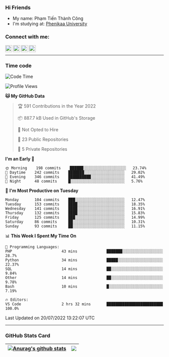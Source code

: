 ### Hi Friends

- My name: Phạm Tiến Thành Công
- I'm studying at: [Phenikaa University]


### Connect with me:
[<img align="left" alt="PhamTienThanhCong | Facebook" width="22px" src="https://upload.wikimedia.org/wikipedia/commons/thumb/1/16/Facebook-icon-1.png/640px-Facebook-icon-1.png" />][facebook]
[<img align="left" alt="PhamTienThanhCong | Zalo" width="22px" src="https://www.anphatpc.com.vn/template/anphat_2020v2/images/icon-zalo.jpg" />][zalo]
[<img align="left" alt="PhamTienThanhCong | LinkedIn" width="22px" src="https://cdn3.iconfinder.com/data/icons/inficons/512/linkedin.png" />][linkedin]
[<img align="left" alt="PhamTienThanhCong | tiktok" width="22px" src="https://cdn.worldvectorlogo.com/logos/tiktok-logo.svg" />][tiktok]

<br />

---

### Time code

<!--START_SECTION:waka-->
![Code Time](http://img.shields.io/badge/Code%20Time-468%20hrs%2048%20mins-blue)

![Profile Views](http://img.shields.io/badge/Profile%20Views-1-blue)

**🐱 My GitHub Data** 

> 🏆 591 Contributions in the Year 2022
 > 
> 📦 887.7 kB Used in GitHub's Storage 
 > 
> 🚫 Not Opted to Hire
 > 
> 📜 23 Public Repositories 
 > 
> 🔑 5 Private Repositories  
 > 
**I'm an Early 🐤** 

```text
🌞 Morning    198 commits    ██████░░░░░░░░░░░░░░░░░░░   23.74% 
🌆 Daytime    242 commits    ███████░░░░░░░░░░░░░░░░░░   29.02% 
🌃 Evening    346 commits    ██████████░░░░░░░░░░░░░░░   41.49% 
🌙 Night      48 commits     █░░░░░░░░░░░░░░░░░░░░░░░░   5.76%

```
📅 **I'm Most Productive on Tuesday** 

```text
Monday       104 commits    ███░░░░░░░░░░░░░░░░░░░░░░   12.47% 
Tuesday      153 commits    ████░░░░░░░░░░░░░░░░░░░░░   18.35% 
Wednesday    141 commits    ████░░░░░░░░░░░░░░░░░░░░░   16.91% 
Thursday     132 commits    ████░░░░░░░░░░░░░░░░░░░░░   15.83% 
Friday       125 commits    ███░░░░░░░░░░░░░░░░░░░░░░   14.99% 
Saturday     86 commits     ██░░░░░░░░░░░░░░░░░░░░░░░   10.31% 
Sunday       93 commits     ██░░░░░░░░░░░░░░░░░░░░░░░   11.15%

```


📊 **This Week I Spent My Time On** 

```text
💬 Programming Languages: 
PHP                      43 mins             ███████░░░░░░░░░░░░░░░░░░   28.7% 
Python                   34 mins             █████░░░░░░░░░░░░░░░░░░░░   22.37% 
SQL                      14 mins             ██░░░░░░░░░░░░░░░░░░░░░░░   9.84% 
Other                    14 mins             ██░░░░░░░░░░░░░░░░░░░░░░░   9.78% 
Bash                     10 mins             █░░░░░░░░░░░░░░░░░░░░░░░░   7.19%

🔥 Editors: 
VS Code                  2 hrs 32 mins       █████████████████████████   100.0%

```


 Last Updated on 20/07/2022 13:22:07 UTC
<!--END_SECTION:waka-->

---

### GitHub Stats Card

| <a href="https://github.com/phamtienthanhcong"><img align="center" src="https://github-readme-stats.vercel.app/api?username=PhamTienThanhCong&show_icons=true&include_all_commits=true&theme=buefy&hide_border=true&theme=ocean_dark" alt="Anurag's github stats" /></a> | <a href="https://github.com/phamtienthanhcong"><img align="center" src="https://github-readme-stats.vercel.app/api/top-langs/?username=PhamTienThanhCong&layout=compact&theme=buefy&hide_border=true&theme=ocean_dark" /></a> |
| ------------- | ------------- |

[Phenikaa University]: https://phenikaa-uni.edu.vn/vi
[facebook]: https://www.facebook.com/phamtienthanhcong
[linkedin]: https://linkedin.com/in/phamtienthanhcong
[zalo]: https://zalo.me/0396396332
[tiktok]: https://www.tiktok.com/@phamtienthanhcong
[web]: https://github.com/PhamTienThanhCong/web_dev
[min project]: https://github.com/PhamTienThanhCong/Project-Of-Web
[c and cpp]: https://github.com/PhamTienThanhCong/Code_C_and_Cpro
[python]: https://github.com/PhamTienThanhCong/Python_beginer
